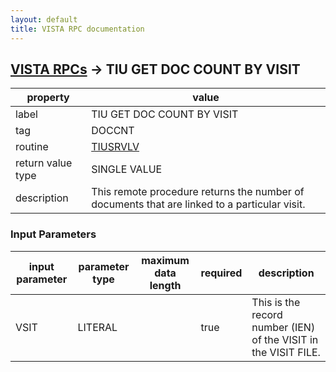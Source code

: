 ```yaml
---
layout: default
title: VISTA RPC documentation
---
```




## [VISTA RPCs](TableOfContent.md) &#8594; TIU GET DOC COUNT BY VISIT 

 property | value 
--- | --- 
 label | TIU GET DOC COUNT BY VISIT
 tag | DOCCNT
 routine | [TIUSRVLV](http://code.osehra.org/dox/Routine_TIUSRVLV_source.html)
 return value type | SINGLE VALUE
 description | This remote procedure returns the number of documents that are linked to a particular visit.

### Input Parameters

| input parameter | parameter type | maximum data length | required | description | 
| --- | --- | --- | --- | --- | 
| VSIT | LITERAL |  | true | This is the record number (IEN) of the VISIT in the VISIT FILE. | 